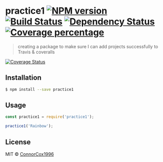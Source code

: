 # practice1 [![NPM version][npm-image]][npm-url] [![Build Status][travis-image]][travis-url] [![Dependency Status][daviddm-image]][daviddm-url] [![Coverage percentage][coveralls-image]][coveralls-url]
> creating a package to make sure I can add projects successfully to Travis &amp; coveralls

[![Coverage Status](https://coveralls.io/repos/github/ConnorCox1996/Markov-Chain-Monte-Carlo/badge.svg?branch=master)](https://coveralls.io/github/ConnorCox1996/Markov-Chain-Monte-Carlo?branch=master)

## Installation

```sh
$ npm install --save practice1
```

## Usage

```js
const practice1 = require('practice1');

practice1('Rainbow');
```
## License

MIT © [ConnorCox1996]()


[npm-image]: https://badge.fury.io/js/practice1.svg
[npm-url]: https://npmjs.org/package/practice1
[travis-image]: https://travis-ci.org/ConnorCox1996/practice1.svg?branch=master
[travis-url]: https://travis-ci.org/ConnorCox1996/practice1
[daviddm-image]: https://david-dm.org/ConnorCox1996/practice1.svg?theme=shields.io
[daviddm-url]: https://david-dm.org/ConnorCox1996/practice1
[coveralls-image]: https://coveralls.io/repos/ConnorCox1996/practice1/badge.svg
[coveralls-url]: https://coveralls.io/r/ConnorCox1996/practice1
